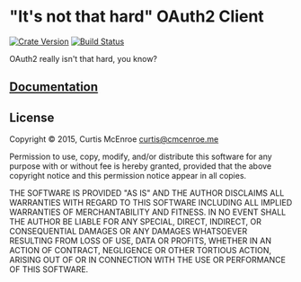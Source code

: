 # "It's not that hard" OAuth2 Client

[![Crate Version][crate-badge]][crate]
[![Build Status][travis-badge]][travis]

[crate-badge]: https://img.shields.io/crates/v/inth-oauth2.svg
[crate]: https://crates.io/crates/inth-oauth2
[travis-badge]: https://img.shields.io/travis/robisys/inth-oauth2.svg
[travis]: https://travis-ci.org/robisys/inth-oauth2

OAuth2 really isn't that hard, you know?

## [Documentation][docs]

[docs]: https://cmcenroe.me/inth-oauth2/inth_oauth2

## License

Copyright © 2015, Curtis McEnroe <curtis@cmcenroe.me>

Permission to use, copy, modify, and/or distribute this software for any
purpose with or without fee is hereby granted, provided that the above
copyright notice and this permission notice appear in all copies.

THE SOFTWARE IS PROVIDED "AS IS" AND THE AUTHOR DISCLAIMS ALL WARRANTIES
WITH REGARD TO THIS SOFTWARE INCLUDING ALL IMPLIED WARRANTIES OF
MERCHANTABILITY AND FITNESS. IN NO EVENT SHALL THE AUTHOR BE LIABLE FOR
ANY SPECIAL, DIRECT, INDIRECT, OR CONSEQUENTIAL DAMAGES OR ANY DAMAGES
WHATSOEVER RESULTING FROM LOSS OF USE, DATA OR PROFITS, WHETHER IN AN
ACTION OF CONTRACT, NEGLIGENCE OR OTHER TORTIOUS ACTION, ARISING OUT OF
OR IN CONNECTION WITH THE USE OR PERFORMANCE OF THIS SOFTWARE.
